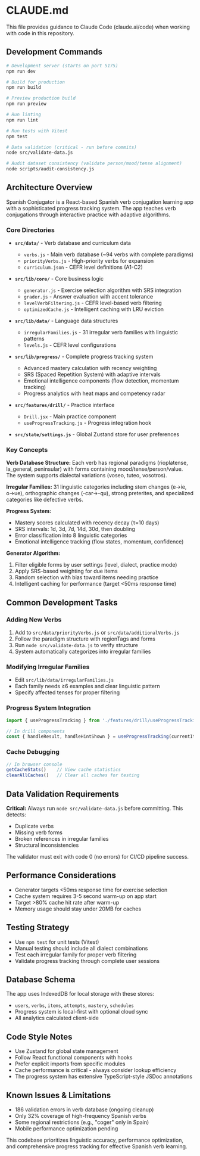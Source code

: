 # CLAUDE.md

This file provides guidance to Claude Code (claude.ai/code) when working with code in this repository.

## Development Commands

```bash
# Development server (starts on port 5175)
npm run dev

# Build for production
npm run build

# Preview production build
npm run preview

# Run linting
npm run lint

# Run tests with Vitest
npm test

# Data validation (critical - run before commits)
node src/validate-data.js

# Audit dataset consistency (validate person/mood/tense alignment)
node scripts/audit-consistency.js
```

## Architecture Overview

Spanish Conjugator is a React-based Spanish verb conjugation learning app with a sophisticated progress tracking system. The app teaches verb conjugations through interactive practice with adaptive algorithms.

### Core Directories

- **`src/data/`** - Verb database and curriculum data
  - `verbs.js` - Main verb database (~94 verbs with complete paradigms)
  - `priorityVerbs.js` - High-priority verbs for expansion
  - `curriculum.json` - CEFR level definitions (A1-C2)

- **`src/lib/core/`** - Core business logic
  - `generator.js` - Exercise selection algorithm with SRS integration
  - `grader.js` - Answer evaluation with accent tolerance
  - `levelVerbFiltering.js` - CEFR level-based verb filtering
  - `optimizedCache.js` - Intelligent caching with LRU eviction

- **`src/lib/data/`** - Language data structures
  - `irregularFamilies.js` - 31 irregular verb families with linguistic patterns
  - `levels.js` - CEFR level configurations

- **`src/lib/progress/`** - Complete progress tracking system
  - Advanced mastery calculation with recency weighting
  - SRS (Spaced Repetition System) with adaptive intervals
  - Emotional intelligence components (flow detection, momentum tracking)
  - Progress analytics with heat maps and competency radar

- **`src/features/drill/`** - Practice interface
  - `Drill.jsx` - Main practice component
  - `useProgressTracking.js` - Progress integration hook

- **`src/state/settings.js`** - Global Zustand store for user preferences

### Key Concepts

**Verb Database Structure:**
Each verb has regional paradigms (rioplatense, la_general, peninsular) with forms containing mood/tense/person/value. The system supports dialectal variations (voseo, tuteo, vosotros).

**Irregular Families:**
31 linguistic categories including stem changes (e→ie, o→ue), orthographic changes (-car→-qu), strong preterites, and specialized categories like defective verbs.

**Progress System:**
- Mastery scores calculated with recency decay (τ=10 days)
- SRS intervals: 1d, 3d, 7d, 14d, 30d, then doubling
- Error classification into 8 linguistic categories
- Emotional intelligence tracking (flow states, momentum, confidence)

**Generator Algorithm:**
1. Filter eligible forms by user settings (level, dialect, practice mode)
2. Apply SRS-based weighting for due items
3. Random selection with bias toward items needing practice
4. Intelligent caching for performance (target <50ms response time)

## Common Development Tasks

### Adding New Verbs
1. Add to `src/data/priorityVerbs.js` or `src/data/additionalVerbs.js`
2. Follow the paradigm structure with regionTags and forms
3. Run `node src/validate-data.js` to verify structure
4. System automatically categorizes into irregular families

### Modifying Irregular Families
- Edit `src/lib/data/irregularFamilies.js`
- Each family needs ≥6 examples and clear linguistic pattern
- Specify affected tenses for proper filtering

### Progress System Integration
```javascript
import { useProgressTracking } from './features/drill/useProgressTracking.js'

// In drill components
const { handleResult, handleHintShown } = useProgressTracking(currentItem, onResult)
```

### Cache Debugging
```javascript
// In browser console
getCacheStats()    // View cache statistics
clearAllCaches()   // Clear all caches for testing
```

## Data Validation Requirements

**Critical:** Always run `node src/validate-data.js` before committing. This detects:
- Duplicate verbs
- Missing verb forms
- Broken references in irregular families
- Structural inconsistencies

The validator must exit with code 0 (no errors) for CI/CD pipeline success.

## Performance Considerations

- Generator targets <50ms response time for exercise selection
- Cache system requires 3-5 second warm-up on app start
- Target >80% cache hit rate after warm-up
- Memory usage should stay under 20MB for caches

## Testing Strategy

- Use `npm test` for unit tests (Vitest)
- Manual testing should include all dialect combinations
- Test each irregular family for proper verb filtering
- Validate progress tracking through complete user sessions

## Database Schema

The app uses IndexedDB for local storage with these stores:
- `users`, `verbs`, `items`, `attempts`, `mastery`, `schedules`
- Progress system is local-first with optional cloud sync
- All analytics calculated client-side

## Code Style Notes

- Use Zustand for global state management
- Follow React functional components with hooks
- Prefer explicit imports from specific modules
- Cache performance is critical - always consider lookup efficiency
- The progress system has extensive TypeScript-style JSDoc annotations

## Known Issues & Limitations

- 186 validation errors in verb database (ongoing cleanup)
- Only 32% coverage of high-frequency Spanish verbs
- Some regional restrictions (e.g., "coger" only in Spain)
- Mobile performance optimization pending

This codebase prioritizes linguistic accuracy, performance optimization, and comprehensive progress tracking for effective Spanish verb learning.